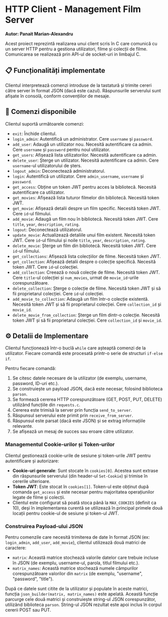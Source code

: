 # HTTP Client - Management Film Server

**Autor: Panait Marian-Alexandru**

Acest proiect reprezintă realizarea unui client scris în C care comunică cu un server HTTP pentru a gestiona utilizatori, filme și colecții de filme. Comunicarea se realizează prin API-ul de socket-uri in limbajul C.

## 📋 Funcționalități implementate

Clientul interpretează comenzi introduse de la tastatură și trimite cereri către server în format JSON (dacă este cazul). Răspunsurile serverului sunt afișate în consolă, conform convențiilor de mesaje.

## 📜 Comenzi disponibile

Clientul suportă următoarele comenzi:

*   `exit`: Închide clientul.
*   `login_admin`: Autentifică un administrator. Cere `username` și `password`.
*   `add_user`: Adaugă un utilizator nou. Necesită autentificare ca admin. Cere `username` și `password` pentru noul utilizator.
*   `get_users`: Afișează lista utilizatorilor. Necesită autentificare ca admin.
*   `delete_user`: Șterge un utilizator. Necesită autentificare ca admin. Cere `username`-ul utilizatorului de șters.
*   `logout_admin`: Deconectează administratorul.
*   `login`: Autentifică un utilizator. Cere `admin_username`, `username` și `password`.
*   `get_access`: Obține un token JWT pentru acces la bibliotecă. Necesită autentificare ca utilizator.
*   `get_movies`: Afișează lista tuturor filmelor din bibliotecă. Necesită token JWT.
*   `get_movie`: Afișează detalii despre un film specific. Necesită token JWT. Cere `id`-ul filmului.
*   `add_movie`: Adaugă un film nou în bibliotecă. Necesită token JWT. Cere `title`, `year`, `description`, `rating`.
*   `logout`: Deconectează utilizatorul.
*   `update_movie`: Actualizează detaliile unui film existent. Necesită token JWT. Cere `id`-ul filmului și noile `title`, `year`, `description`, `rating`.
*   `delete_movie`: Șterge un film din bibliotecă. Necesită token JWT. Cere `id`-ul filmului.
*   `get_collections`: Afișează lista colecțiilor de filme. Necesită token JWT.
*   `get_collection`: Afișează detalii despre o colecție specifică. Necesită token JWT. Cere `id`-ul colecției.
*   `add_collection`: Creează o nouă colecție de filme. Necesită token JWT. Cere `title`-ul colecției și `num_movies`, urmat de `movie_id`-urile corespunzătoare.
*   `delete_collection`: Șterge o colecție de filme. Necesită token JWT și să fii proprietarul colecției. Cere `id`-ul colecției.
*   `add_movie_to_collection`: Adaugă un film într-o colecție existentă. Necesită token JWT și să fii proprietarul colecției. Cere `collection_id` și `movie_id`.
*   `delete_movie_from_collection`: Șterge un film dintr-o colecție. Necesită token JWT și să fii proprietarul colecției. Cere `collection_id` și `movie_id`.

## ⚙️ Detalii de Implementare

Clientul funcționează într-o buclă `while` care așteaptă comenzi de la utilizator. Fiecare comandă este procesată printr-o serie de structuri `if-else if`.

Pentru fiecare comandă:
1.  Se citesc datele necesare de la utilizator (de exemplu, username, password, ID-uri etc.).
2.  Se construiește un payload JSON, dacă este necesar, folosind biblioteca `parson`.
3.  Se formează cererea HTTP corespunzătoare (GET, POST, PUT, DELETE) utilizând funcțiile din `requests.c`.
4.  Cererea este trimisă la server prin funcția `send_to_server`.
5.  Răspunsul serverului este primit prin `receive_from_server`.
6.  Răspunsul este parsat (dacă este JSON) și se extrag informațiile relevante.
7.  Se afișează un mesaj de succes sau eroare către utilizator.

### Managementul Cookie-urilor și Token-urilor

Clientul gestionează cookie-urile de sesiune și token-urile JWT pentru autentificare și autorizare:

*   **Cookie-uri generale**: Sunt stocate în `cookies[0]`. Acestea sunt extrase din răspunsurile serverului (din header-ul `Set-Cookie`) și trimise în cererile ulterioare.
*   **Token JWT**: Este stocat în `cookies[1]`. Token-ul este obținut după comanda `get_access` și este necesar pentru majoritatea operațiunilor legate de filme și colecții.
*   Clientul este configurat să poată stoca până la `MAX_COOKIES` (definit ca 10), deși în implementarea curentă se utilizează în principal primele două locații pentru cookie-ul de sesiune și token-ul JWT.

### Construirea Payload-ului JSON

Pentru comenzile care necesită trimiterea de date în format JSON (ex: `login_admin`, `add_user`, `add_movie`), clientul utilizează două matrici de caractere:

*   `matrix`: Această matrice stochează valorile datelor care trebuie incluse în JSON (de exemplu, username-ul, parola, titlul filmului etc.).
*   `matrix_names`: Această matrice stochează numele câmpurilor corespunzătoare valorilor din `matrix` (de exemplu, "username", "password", "title").

După ce datele sunt citite de la utilizator și populate în aceste matrici, funcția `json_builder(matrix, matrix_names)` este apelată. Această funcție parcurge cele două matrici și construiește string-ul JSON corespunzător, utilizând biblioteca `parson`. String-ul JSON rezultat este apoi inclus în corpul cererii POST sau PUT.
